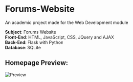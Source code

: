# Forums-Website
An academic project made for the Web Development module <br/>

**Subject**: Forums Website <br/>
**Front-End**: HTML, JavaScript, CSS, JQuery and AJAX <br/>
**Back-End**: Flask with Python <br/>
**Database**: SQLite

## Homepage Preview:
![Preview](https://user-images.githubusercontent.com/69650381/169051150-3852e9ce-5284-4930-9360-ea98c0e77f78.png)

